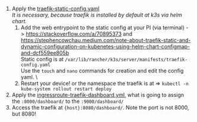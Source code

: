 1. Apply the [traefik-static-config.yaml](k3s/traefik-static-config.yaml) \
_It is necessary, because traefik is installed by default at k3s via helm chart._
   1. Add the web entrypoint to the static config at your PI (via terminal) -> https://stackoverflow.com/a/70895373 and https://stephencowchau.medium.com/note-about-traefik-static-and-dynamic-configuration-on-kubenetes-using-helm-chart-configmap-and-dcf559ee805b \
    Static config is at ```/var/lib/rancher/k3s/server/manifests/traefik-config.yaml``` \
    Use the ```touch``` and ```nano``` commands for creation and edit the config yaml. \
   2. Restart your device! or the namespace the traefik is at => ```kubectl -n kube-system rollout restart deploy```
2. Apply the [ingressroute-traefik-dashboard.yml](k3s/ingressroute-traefik-dashboard.yml), what is going to assign the ```:8000/dashboard/``` to the ```:9000/dashboard/```
3. Access the traefik at ```{host}:8080/dashboard/```. Note the port is not 8000, but 8080!
